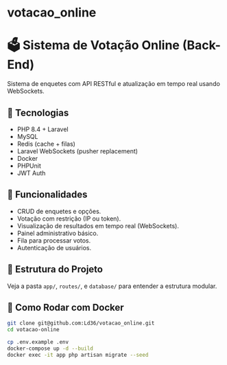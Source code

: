 # votacao_online

# 🗳️ Sistema de Votação Online (Back-End)

Sistema de enquetes com API RESTful e atualização em tempo real usando WebSockets.

## 🔧 Tecnologias

- PHP 8.4 + Laravel
- MySQL
- Redis (cache + filas)
- Laravel WebSockets (pusher replacement)
- Docker
- PHPUnit
- JWT Auth

## 🚀 Funcionalidades

- CRUD de enquetes e opções.
- Votação com restrição (IP ou token).
- Visualização de resultados em tempo real (WebSockets).
- Painel administrativo básico.
- Fila para processar votos.
- Autenticação de usuários.

## 📂 Estrutura do Projeto

Veja a pasta `app/`, `routes/`, e `database/` para entender a estrutura modular.

## 🐳 Como Rodar com Docker

```bash
git clone git@github.com:Ld36/votacao_online.git
cd votacao-online

cp .env.example .env
docker-compose up -d --build
docker exec -it app php artisan migrate --seed
